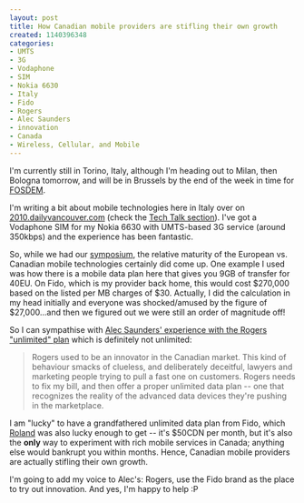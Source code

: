 ```yaml
--- 
layout: post
title: How Canadian mobile providers are stifling their own growth
created: 1140396348
categories: 
- UMTS
- 3G
- Vodaphone
- SIM
- Nokia 6630
- Italy
- Fido
- Rogers
- Alec Saunders
- innovation
- Canada
- Wireless, Cellular, and Mobile
---
```

<p>I'm currently still in Torino, Italy, although I'm heading out to Milan, then Bologna tomorrow, and will be in Brussels by the end of the week in time for <a href="http://www.fosdem.org">FOSDEM</a>.</p>  <p>I'm writing a bit about mobile technologies here in Italy over on <a title="Vancouver 2010 Winter Olympics" href="http://2010.dailyvancouver.com">2010.dailyvancouver.com</a> (check the <a href="http://2010.dailyvancouver.com/topic/tech-talk">Tech Talk section</a>). I've got a Vodaphone SIM for my Nokia 6630 with UMTS-based 3G service (around 350kbps) and the experience has been fantastic.</p>  <p>So, while we had our <a href="http://2010.dailyvancouver.com/topic/torino-2006/olympics-and-web-2-0-symposium">symposium</a>, the relative maturity of the European vs. Canadian mobile technologies certainly did come up. One example I used was how there is a mobile data plan here that gives you 9GB of transfer for 40EU. On Fido, which is my provider back home, this would cost $270,000 based on the listed per MB charges of $30. Actually, I did the calculation in my head initially and everyone was shocked/amused by the figure of $27,000...and then we figured out we were still an order of magnitude off!</p>  <p>So I can sympathise with <a href="http://saunderslog.com/2006/02/19/when-does-unlimited-mean-unlimited/">Alec Saunders' experience with the Rogers &quot;unlimited&quot; plan</a> which is definitely not unlimited:  </p><blockquote> Rogers used to be an innovator in the Canadian market. This kind of behaviour smacks of clueless, and deliberately deceitful, lawyers and marketing people trying to pull a fast one on customers. Rogers needs to fix my bill, and then offer a proper unlimited data plan -- one that recognizes the reality of the advanced data devices they're pushing in the marketplace.</blockquote>  <p>I am &quot;lucky&quot; to have a grandfathered unlimited data plan from Fido, which <a href="http://www.rolandtanglao.com">Roland</a> was also lucky enough to get -- it's $50CDN per month, but it's also the <strong>only</strong> way to experiment with rich mobile services in Canada; anything else would bankrupt you within months. Hence, Canadian mobile providers are actually stifling their own growth.</p><p>I'm going to add my voice to Alec's: Rogers, use the Fido brand as the place to try out innovation. And yes, I'm happy to help :P<br /> </p>
